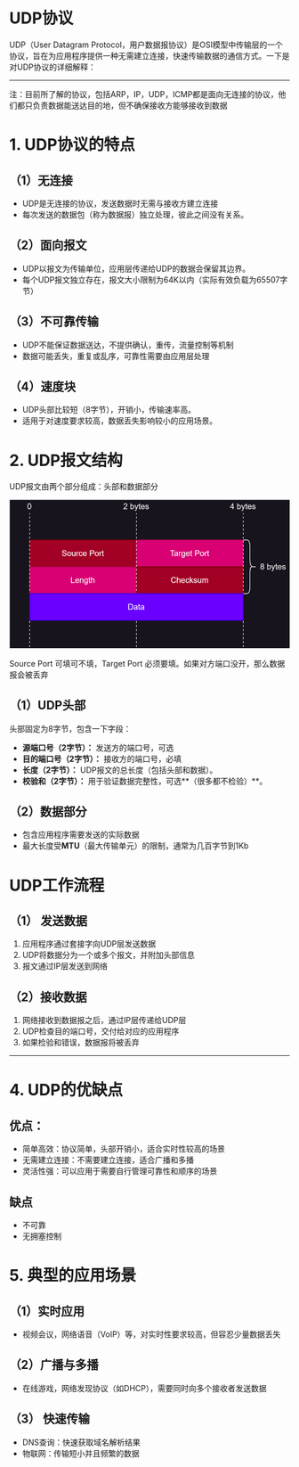 # UDP协议

UDP（User Datagram Protocol，用户数据报协议）是OSI模型中传输层的一个协议，旨在为应用程序提供一种无需建立连接，快速传输数据的通信方式。一下是对UDP协议的详细解释：

------

注：目前所了解的协议，包括ARP，IP，UDP，ICMP都是面向无连接的协议，他们都只负责数据能送达目的地，但不确保接收方能够接收到数据

# 1. UDP协议的特点

## （1）无连接

* UDP是无连接的协议，发送数据时无需与接收方建立连接
* 每次发送的数据包（称为数据报）独立处理，彼此之间没有关系。

## （2）面向报文

* UDP以报文为传输单位，应用层传递给UDP的数据会保留其边界。
* 每个UDP报文独立存在，报文大小限制为64K以内（实际有效负载为65507字节）

## （3）不可靠传输

* UDP不能保证数据送达，不提供确认，重传，流量控制等机制
* 数据可能丢失，重复或乱序，可靠性需要由应用层处理

## （4）速度块

* UDP头部比较短（8字节），开销小，传输速率高。
* 适用于对速度要求较高，数据丢失影响较小的应用场景。

# 2. UDP报文结构

UDP报文由两个部分组成：头部和数据部分

![](image\UDP协议.svg)

Source Port 可填可不填，Target Port 必须要填。如果对方端口没开，那么数据报会被丢弃

## （1）UDP头部

头部固定为8字节，包含一下字段：

* **源端口号（2字节）：** 发送方的端口号，可选
* **目的端口号（2字节）：** 接收方的端口号，必填
* **长度（2字节）：** UDP报文的总长度（包括头部和数据）。
* **校验和（2字节）：** 用于验证数据完整性，可选**（很多都不检验）**。

## （2）数据部分

* 包含应用程序需要发送的实际数据
* 最大长度受**MTU**（最大传输单元）的限制，通常为几百字节到1Kb

# UDP工作流程

## （1） 发送数据

1. 应用程序通过套接字向UDP层发送数据
2. UDP将数据分为一个或多个报文，并附加头部信息
3. 报文通过IP层发送到网络

## （2）接收数据

1. 网络接收到数据报之后，通过IP层传递给UDP层
2. UDP检查目的端口号，交付给对应的应用程序
3. 如果检验和错误，数据报将被丢弃

-----

# 4. UDP的优缺点

## 优点：

* 简单高效：协议简单，头部开销小，适合实时性较高的场景
* 无需建立连接：不需要建立连接，适合广播和多播
* 灵活性强：可以应用于需要自行管理可靠性和顺序的场景

## 缺点

* 不可靠
* 无拥塞控制

# 5. 典型的应用场景

## （1）实时应用

* 视频会议，网络语音（VoIP）等，对实时性要求较高，但容忍少量数据丢失

## （2）广播与多播

* 在线游戏，网络发现协议（如DHCP），需要同时向多个接收者发送数据

## （3） 快速传输

* DNS查询：快速获取域名解析结果
* 物联网：传输短小并且频繁的数据






